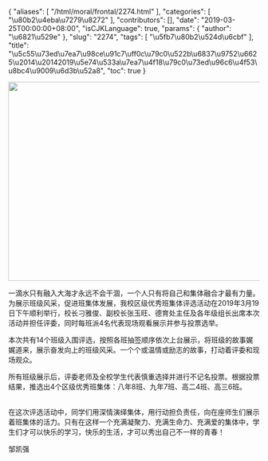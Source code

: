 {
    "aliases": [
        "/html/moral/frontal/2274.html"
    ],
    "categories": [
        "\u80b2\u4eba\u7279\u8272"
    ],
    "contributors": [],
    "date": "2019-03-25T00:00:00+08:00",
    "isCJKLanguage": true,
    "params": {
        "author": "\u6821\u529e"
    },
    "slug": "2274",
    "tags": [
        "\u5fb7\u80b2\u524d\u6cbf"
    ],
    "title": "\u5c55\u73ed\u7ea7\u98ce\u91c7\uff0c\u79c0\u522b\u6837\u9752\u6625\u2014\u20142019\u5e74\u533a\u7ea7\u4f18\u79c0\u73ed\u96c6\u4f53\u8bc4\u9009\u6d3b\u52a8",
    "toc": true
}


<img
    src="https://cdn.tfls.online/mirror/full/128c0a8a0b772df381689d17fe6c930bf447effb.jpg"
    style="display:block;margin-left:auto;margin-right:auto;"
    decoding="async"
    fetchpriority="auto"
    loading="lazy"
    height="400"
    width="600"
/>




  





一滴水只有融入大海才永远不会干涸，一个人只有将自己和集体融合才最有力量。为展示班级风采，促进班集体发展，我校区级优秀班集体评选活动在2019年3月19日下午顺利举行，校长刁雅俊、副校长张玉旺、德育处主任及各年级组长出席本次活动并担任评委，同时每班派4名代表现场观看展示并参与投票选举。




本次共有14个班级入围评选，按照各班抽签顺序依次上台展示，将班级的故事娓娓道来，展示奋发向上的班级风采。一个个或温情或励志的故事，打动着评委和现场观众。




所有班级展示后，评委老师及全校学生代表慎重选择并进行不记名投票。根据投票结果，推选出4个区级优秀班集体：八年8班、九年7班、高二4班、高三6班。       




在这次评选活动中，同学们用深情演绎集体，用行动担负责任，向在座师生们展示着班集体的活力。只有在这样一个充满凝聚力、充满生命力、充满爱的集体中，学生们才可以快乐的学习，快乐的生活，才可以秀出自己不一样的青春！





 邹凯强



  



